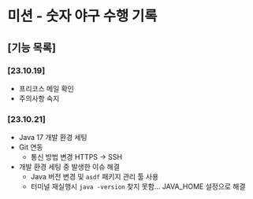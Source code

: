 # 미션 - 숫자 야구 수행 기록

## [기능 목록]

### [23.10.19]

- 프리코스 메일 확인
- 주의사항 숙지

### [23.10.21]

- Java 17 개발 환경 세팅
- Git 연동
  - 통신 방법 변경 HTTPS → SSH
- 개발 환경 세팅 중 발생한 이슈 해결
  - Java 버전 변경 및 `asdf` 패키지 관리 툴 사용
  - 터미널 재실행시 `java -version` 찾지 못함... JAVA_HOME 설정으로 해결